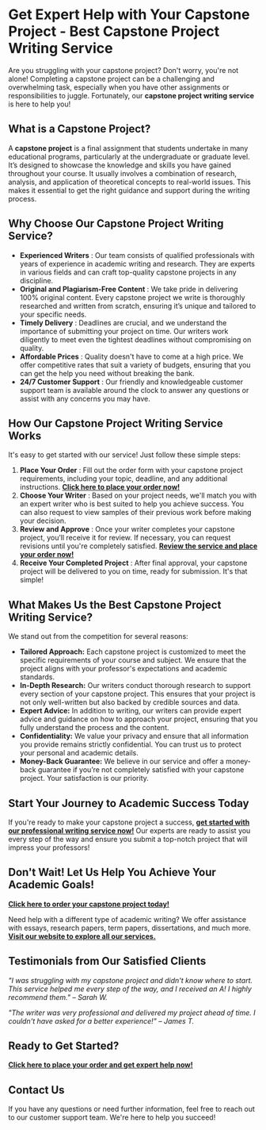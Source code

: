 # Get Expert Help with Your Capstone Project - Best Capstone Project Writing Service

Are you struggling with your capstone project? Don't worry, you're not alone! Completing a capstone project can be a challenging and overwhelming task, especially when you have other assignments or responsibilities to juggle. Fortunately, our **capstone project writing service** is here to help you!

## What is a Capstone Project?

A **capstone project** is a final assignment that students undertake in many educational programs, particularly at the undergraduate or graduate level. It’s designed to showcase the knowledge and skills you have gained throughout your course. It usually involves a combination of research, analysis, and application of theoretical concepts to real-world issues. This makes it essential to get the right guidance and support during the writing process.

## Why Choose Our Capstone Project Writing Service?

- **Experienced Writers** : Our team consists of qualified professionals with years of experience in academic writing and research. They are experts in various fields and can craft top-quality capstone projects in any discipline.
- **Original and Plagiarism-Free Content** : We take pride in delivering 100% original content. Every capstone project we write is thoroughly researched and written from scratch, ensuring it’s unique and tailored to your specific needs.
- **Timely Delivery** : Deadlines are crucial, and we understand the importance of submitting your project on time. Our writers work diligently to meet even the tightest deadlines without compromising on quality.
- **Affordable Prices** : Quality doesn't have to come at a high price. We offer competitive rates that suit a variety of budgets, ensuring that you can get the help you need without breaking the bank.
- **24/7 Customer Support** : Our friendly and knowledgeable customer support team is available around the clock to answer any questions or assist with any concerns you may have.

## How Our Capstone Project Writing Service Works

It's easy to get started with our service! Just follow these simple steps:

1. **Place Your Order** : Fill out the order form with your capstone project requirements, including your topic, deadline, and any additional instructions. [**Click here to place your order now!**](https://tinyurl.com/topessay?keyword=capstone+project+writing+service)
2. **Choose Your Writer** : Based on your project needs, we'll match you with an expert writer who is best suited to help you achieve success. You can also request to view samples of their previous work before making your decision.
3. **Review and Approve** : Once your writer completes your capstone project, you’ll receive it for review. If necessary, you can request revisions until you're completely satisfied. [**Review the service and place your order now!**](https://tinyurl.com/topessay?keyword=capstone+project+writing+service)
4. **Receive Your Completed Project** : After final approval, your capstone project will be delivered to you on time, ready for submission. It's that simple!

## What Makes Us the Best Capstone Project Writing Service?

We stand out from the competition for several reasons:

- **Tailored Approach:** Each capstone project is customized to meet the specific requirements of your course and subject. We ensure that the project aligns with your professor's expectations and academic standards.
- **In-Depth Research:** Our writers conduct thorough research to support every section of your capstone project. This ensures that your project is not only well-written but also backed by credible sources and data.
- **Expert Advice:** In addition to writing, our writers can provide expert advice and guidance on how to approach your project, ensuring that you fully understand the process and the content.
- **Confidentiality:** We value your privacy and ensure that all information you provide remains strictly confidential. You can trust us to protect your personal and academic details.
- **Money-Back Guarantee:** We believe in our service and offer a money-back guarantee if you’re not completely satisfied with your capstone project. Your satisfaction is our priority.

## Start Your Journey to Academic Success Today

If you're ready to make your capstone project a success, [**get started with our professional writing service now!**](https://tinyurl.com/topessay?keyword=capstone+project+writing+service) Our experts are ready to assist you every step of the way and ensure you submit a top-notch project that will impress your professors!

## Don't Wait! Let Us Help You Achieve Your Academic Goals!

[**Click here to order your capstone project today!**](https://tinyurl.com/topessay?keyword=capstone+project+writing+service)

Need help with a different type of academic writing? We offer assistance with essays, research papers, term papers, dissertations, and much more. [**Visit our website to explore all our services.**](https://tinyurl.com/topessay?keyword=capstone+project+writing+service)

## Testimonials from Our Satisfied Clients

_"I was struggling with my capstone project and didn't know where to start. This service helped me every step of the way, and I received an A! I highly recommend them." – Sarah W._

_"The writer was very professional and delivered my project ahead of time. I couldn't have asked for a better experience!" – James T._

## Ready to Get Started?

[**Click here to place your order and get expert help now!**](https://tinyurl.com/topessay?keyword=capstone+project+writing+service)

## Contact Us

If you have any questions or need further information, feel free to reach out to our customer support team. We're here to help you succeed!
